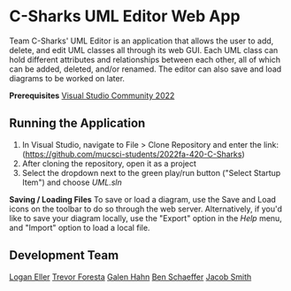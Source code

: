 # C-Sharks UML Editor Web App

Team C-Sharks' UML Editor is an application that allows the user to add, delete, and edit UML classes all through its web GUI. Each UML class can hold different attributes and relationships between each other, all of which can be added, deleted, and/or renamed. The editor can also save and load diagrams to be worked on later.

**Prerequisites**
[Visual Studio Community 2022](https://visualstudio.microsoft.com/vs/community/)

## Running the Application

1. In Visual Studio, navigate to File > Clone Repository and enter the link: <br> (https://github.com/mucsci-students/2022fa-420-C-Sharks)
2. After cloning the repository, open it as a project
3. Select the dropdown next to the green play/run button ("Select Startup Item") and choose _UML.sln_

**Saving / Loading Files**
To save or load a diagram, use the Save and Load icons on the toolbar to do so through the web server. Alternatively, if you'd like to save your diagram locally, use the "Export" option in the _Help_ menu, and "Import" option to load a local file.

## Development Team

[Logan Eller](https://github.com/logan-eller)
[Trevor Foresta](https://github.com/trevforesta)
[Galen Hahn](https://github.com/Alfather-Bear)
[Ben Schaeffer](https://github.com/Tactical12YearOld)
[Jacob Smith](https://github.com/jdsmithmv)
